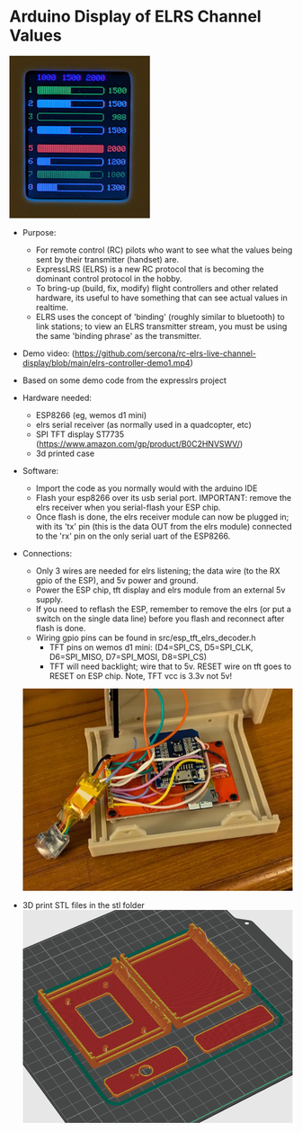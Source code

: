 # Arduino Display of ELRS Channel Values

![display](tft_channel_display.jpg)

* Purpose:
  - For remote control (RC) pilots who want to see what the values being sent by their transmitter (handset) are.
  - ExpressLRS (ELRS) is a new RC protocol that is becoming the dominant control protocol in the hobby.
  - To bring-up (build, fix, modify) flight controllers and other related hardware, its useful to have something that can see actual values in realtime.
  - ELRS uses the concept of 'binding' (roughly similar to bluetooth) to link stations; to view an ELRS transmitter stream, you must be using the same 'binding phrase' as the transmitter.


* Demo video: (https://github.com/sercona/rc-elrs-live-channel-display/blob/main/elrs-controller-demo1.mp4)

* Based on some demo code from the expresslrs project

* Hardware needed:
  - ESP8266 (eg, wemos d1 mini)
  - elrs serial receiver (as normally used in a quadcopter, etc)
  - SPI TFT display ST7735 (https://www.amazon.com/gp/product/B0C2HNVSWV/)
  - 3d printed case
  
* Software:
  - Import the code as you normally would with the arduino IDE
  - Flash your esp8266 over its usb serial port.  IMPORTANT: remove the elrs receiver when you serial-flash your ESP chip.
  - Once flash is done, the elrs receiver module can now be plugged in; with its 'tx' pin (this is the data OUT from the elrs module) connected to the 'rx' pin on the only serial uart of the ESP8266. 

* Connections:
  - Only 3 wires are needed for elrs listening; the data wire (to the RX gpio of the ESP), and 5v power and ground.
  - Power the ESP chip, tft display and elrs module from an external 5v supply.
  - If you need to reflash the ESP, remember to remove the elrs (or put a switch on the single data line) before you flash and reconnect after flash is done.
  - Wiring gpio pins can be found in src/esp_tft_elrs_decoder.h
    - TFT pins on wemos d1 mini: (D4=SPI_CS, D5=SPI_CLK, D6=SPI_MISO, D7=SPI_MOSI, D8=SPI_CS)
    - TFT will need backlight; wire that to 5v.  RESET wire on tft goes to RESET on ESP chip.  Note, TFT vcc is 3.3v not 5v!
  
  ![wiring](diy-build-wiring.png)

* 3D print STL files in the stl folder
  ![3dprints](3d-printables.png)

